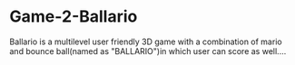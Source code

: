 # Game-2-Ballario
Ballario is a multilevel user friendly 3D game with a combination of mario and bounce ball(named as "BALLARIO")in which user can score as well....
